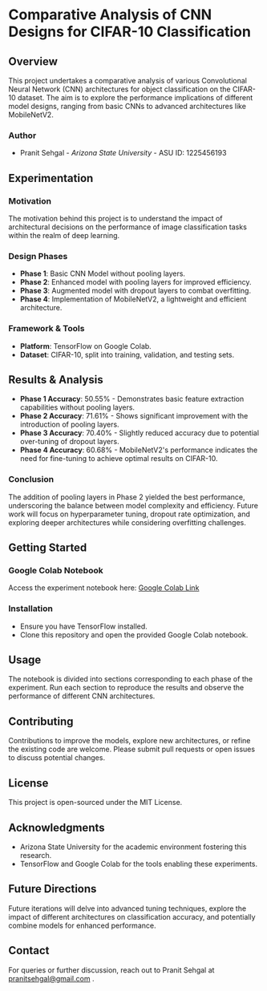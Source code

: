 # Comparative Analysis of CNN Designs for CIFAR-10 Classification

## Overview
This project undertakes a comparative analysis of various Convolutional Neural Network (CNN) architectures for object classification on the CIFAR-10 dataset. The aim is to explore the performance implications of different model designs, ranging from basic CNNs to advanced architectures like MobileNetV2.

### Author
- Pranit Sehgal - *Arizona State University* - ASU ID: 1225456193

## Experimentation

### Motivation
The motivation behind this project is to understand the impact of architectural decisions on the performance of image classification tasks within the realm of deep learning.

### Design Phases
- **Phase 1**: Basic CNN Model without pooling layers.
- **Phase 2**: Enhanced model with pooling layers for improved efficiency.
- **Phase 3**: Augmented model with dropout layers to combat overfitting.
- **Phase 4**: Implementation of MobileNetV2, a lightweight and efficient architecture.

### Framework & Tools
- **Platform**: TensorFlow on Google Colab.
- **Dataset**: CIFAR-10, split into training, validation, and testing sets.

## Results & Analysis

- **Phase 1 Accuracy**: 50.55% - Demonstrates basic feature extraction capabilities without pooling layers.
- **Phase 2 Accuracy**: 71.61% - Shows significant improvement with the introduction of pooling layers.
- **Phase 3 Accuracy**: 70.40% - Slightly reduced accuracy due to potential over-tuning of dropout layers.
- **Phase 4 Accuracy**: 60.68% - MobileNetV2's performance indicates the need for fine-tuning to achieve optimal results on CIFAR-10.

### Conclusion
The addition of pooling layers in Phase 2 yielded the best performance, underscoring the balance between model complexity and efficiency. Future work will focus on hyperparameter tuning, dropout rate optimization, and exploring deeper architectures while considering overfitting challenges.

## Getting Started

### Google Colab Notebook
Access the experiment notebook here: [Google Colab Link](https://colab.research.google.com/drive/1gyIGlzNE2OwDk6WY4ru7b513i9hZs7te?usp=sharing)

### Installation
- Ensure you have TensorFlow installed.
- Clone this repository and open the provided Google Colab notebook.

## Usage
The notebook is divided into sections corresponding to each phase of the experiment. Run each section to reproduce the results and observe the performance of different CNN architectures.

## Contributing
Contributions to improve the models, explore new architectures, or refine the existing code are welcome. Please submit pull requests or open issues to discuss potential changes.

## License
This project is open-sourced under the MIT License.

## Acknowledgments
- Arizona State University for the academic environment fostering this research.
- TensorFlow and Google Colab for the tools enabling these experiments.

## Future Directions
Future iterations will delve into advanced tuning techniques, explore the impact of different architectures on classification accuracy, and potentially combine models for enhanced performance.

## Contact
For queries or further discussion, reach out to Pranit Sehgal at pranitsehgal@gmail.com .
